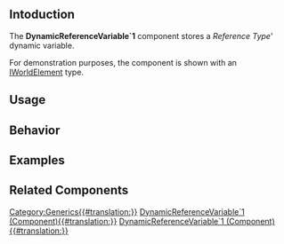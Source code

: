 <languages></languages> <translate>

## Intoduction

The **DynamicReferenceVariable\`1** component stores a *Reference Type*'
dynamic variable.

For demonstration purposes, the component is shown with an
[IWorldElement](:Category:Types:IWorldElement "wikilink") type.

## Usage

## Behavior

## Examples

## Related Components

</translate>

[Category:Generics{{#translation:}}](Category:Generics{{#translation:}} "wikilink")
[DynamicReferenceVariable\`1
(Component){{#translation:}}](Category:Components{{#translation:}} "wikilink")
[DynamicReferenceVariable\`1
(Component){{#translation:}}](Category:Components:Data:Dynamic{{#translation:}} "wikilink")